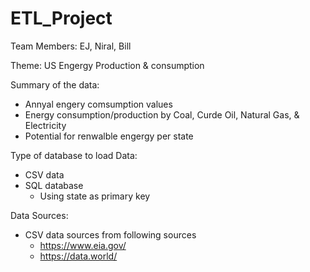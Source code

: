 # ETL_Project

Team Members: EJ, Niral, Bill

Theme: US Engergy Production & consumption

Summary of the data:
  * Annyal engery comsumption values
  * Energy consumption/production by Coal, Curde Oil, Natural Gas, & Electricity
  * Potential for renwalble engergy per state
  

Type of database to load Data:
  * CSV data
  * SQL database
    * Using state as primary key
  
Data Sources:
  * CSV data sources from following sources
    * https://www.eia.gov/
    * https://data.world/

